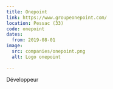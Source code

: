 ```yaml
---
title: Onepoint
link: https://www.groupeonepoint.com/
location: Pessac (33)
code: onepoint
dates:
  from: 2019-08-01
image:
  src: companies/onepoint.png
  alt: Logo onepoint

---
```


Développeur
